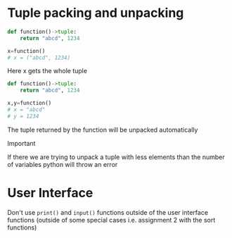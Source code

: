 # Tuple packing and unpacking
```python
def function()->tuple:
	return "abcd", 1234

x=function()
# x = ("abcd", 1234)
```

Here x gets the whole tuple

```python
def function()->tuple:
	return "abcd", 1234

x,y=function()
# x = "abcd"
# y = 1234
```

The tuple returned by the function will be unpacked automatically

>[!Important]
>If there we are trying to unpack a tuple with less elements than the number of variables python will throw an error

# User Interface
Don't use `print()` and `input()` functions outside of the user interface functions (outside of some special cases i.e. assignment 2 with the sort functions)